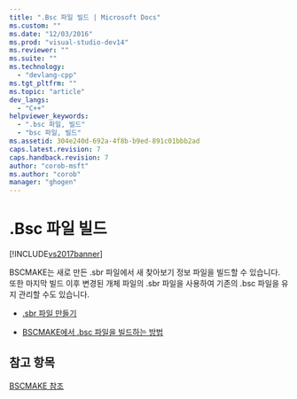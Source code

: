 ```yaml
---
title: ".Bsc 파일 빌드 | Microsoft Docs"
ms.custom: ""
ms.date: "12/03/2016"
ms.prod: "visual-studio-dev14"
ms.reviewer: ""
ms.suite: ""
ms.technology: 
  - "devlang-cpp"
ms.tgt_pltfrm: ""
ms.topic: "article"
dev_langs: 
  - "C++"
helpviewer_keywords: 
  - ".bsc 파일, 빌드"
  - "bsc 파일, 빌드"
ms.assetid: 304e240d-692a-4f8b-b9ed-891c01bbb2ad
caps.latest.revision: 7
caps.handback.revision: 7
author: "corob-msft"
ms.author: "corob"
manager: "ghogen"
---
```

# .Bsc 파일 빌드
[!INCLUDE[vs2017banner](../../assembler/inline/includes/vs2017banner.md)]

BSCMAKE는 새로 만든 .sbr 파일에서 새 찾아보기 정보 파일을 빌드할 수 있습니다.  또한 마지막 빌드 이후 변경된 개체 파일의 .sbr 파일을 사용하여 기존의 .bsc 파일을 유지 관리할 수도 있습니다.  
  
-   [.sbr 파일 만들기](../../build/reference/creating-an-dot-sbr-file.md)  
  
-   [BSCMAKE에서 .bsc 파일을 빌드하는 방법](../../build/reference/how-bscmake-builds-a-dot-bsc-file.md)  
  
## 참고 항목  
 [BSCMAKE 참조](../../build/reference/bscmake-reference.md)